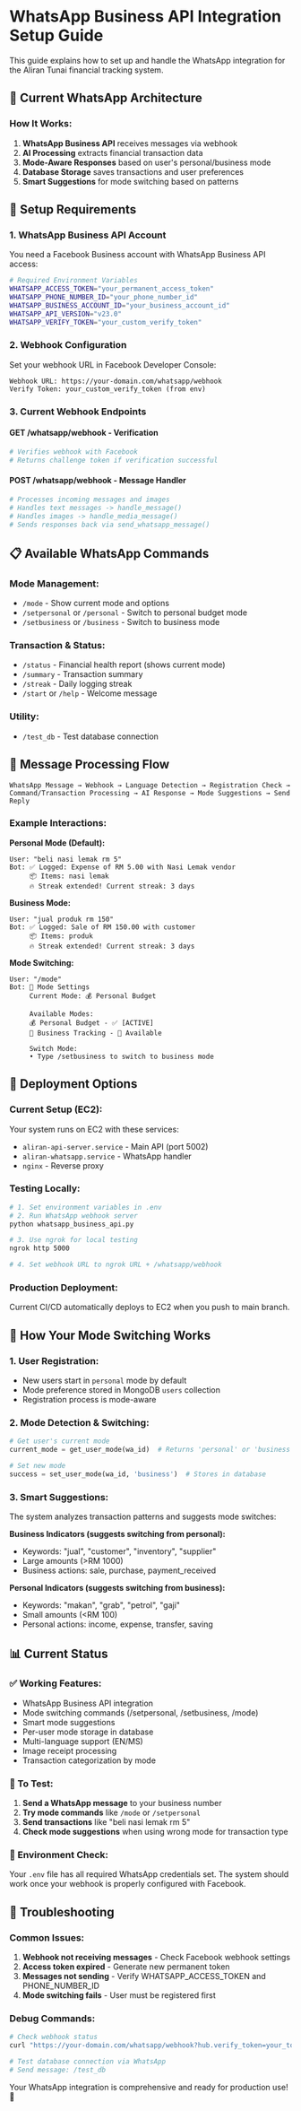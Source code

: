 # WhatsApp Business API Integration Setup Guide

This guide explains how to set up and handle the WhatsApp integration for the Aliran Tunai financial tracking system.

## 📱 Current WhatsApp Architecture

### **How It Works:**
1. **WhatsApp Business API** receives messages via webhook
2. **AI Processing** extracts financial transaction data
3. **Mode-Aware Responses** based on user's personal/business mode
4. **Database Storage** saves transactions and user preferences
5. **Smart Suggestions** for mode switching based on patterns

## 🔧 Setup Requirements

### **1. WhatsApp Business API Account**
You need a Facebook Business account with WhatsApp Business API access:

```bash
# Required Environment Variables
WHATSAPP_ACCESS_TOKEN="your_permanent_access_token"
WHATSAPP_PHONE_NUMBER_ID="your_phone_number_id" 
WHATSAPP_BUSINESS_ACCOUNT_ID="your_business_account_id"
WHATSAPP_API_VERSION="v23.0"
WHATSAPP_VERIFY_TOKEN="your_custom_verify_token"
```

### **2. Webhook Configuration**
Set your webhook URL in Facebook Developer Console:
```
Webhook URL: https://your-domain.com/whatsapp/webhook
Verify Token: your_custom_verify_token (from env)
```

### **3. Current Webhook Endpoints**

#### **GET /whatsapp/webhook** - Verification
```python
# Verifies webhook with Facebook
# Returns challenge token if verification successful
```

#### **POST /whatsapp/webhook** - Message Handler  
```python
# Processes incoming messages and images
# Handles text messages -> handle_message()
# Handles images -> handle_media_message()
# Sends responses back via send_whatsapp_message()
```

## 📋 Available WhatsApp Commands

### **Mode Management:**
- `/mode` - Show current mode and options
- `/setpersonal` or `/personal` - Switch to personal budget mode
- `/setbusiness` or `/business` - Switch to business mode

### **Transaction & Status:**
- `/status` - Financial health report (shows current mode)
- `/summary` - Transaction summary
- `/streak` - Daily logging streak
- `/start` or `/help` - Welcome message

### **Utility:**
- `/test_db` - Test database connection

## 🤖 Message Processing Flow

```
WhatsApp Message → Webhook → Language Detection → Registration Check → Command/Transaction Processing → AI Response → Mode Suggestions → Send Reply
```

### **Example Interactions:**

**Personal Mode (Default):**
```
User: "beli nasi lemak rm 5"
Bot: ✅ Logged: Expense of RM 5.00 with Nasi Lemak vendor
     📦 Items: nasi lemak
     🔥 Streak extended! Current streak: 3 days
```

**Business Mode:**
```
User: "jual produk rm 150"
Bot: ✅ Logged: Sale of RM 150.00 with customer
     📦 Items: produk  
     🔥 Streak extended! Current streak: 3 days
```

**Mode Switching:**
```
User: "/mode"
Bot: 🔧 Mode Settings
     Current Mode: 💰 Personal Budget
     
     Available Modes:
     💰 Personal Budget - ✅ [ACTIVE]
     🏢 Business Tracking - 🔄 Available
     
     Switch Mode:
     • Type /setbusiness to switch to business mode
```

## 🚀 Deployment Options

### **Current Setup (EC2):**
Your system runs on EC2 with these services:
- `aliran-api-server.service` - Main API (port 5002)
- `aliran-whatsapp.service` - WhatsApp handler
- `nginx` - Reverse proxy

### **Testing Locally:**
```bash
# 1. Set environment variables in .env
# 2. Run WhatsApp webhook server
python whatsapp_business_api.py

# 3. Use ngrok for local testing
ngrok http 5000

# 4. Set webhook URL to ngrok URL + /whatsapp/webhook
```

### **Production Deployment:**
Current CI/CD automatically deploys to EC2 when you push to main branch.

## 🔄 How Your Mode Switching Works

### **1. User Registration:**
- New users start in `personal` mode by default
- Mode preference stored in MongoDB `users` collection
- Registration process is mode-aware

### **2. Mode Detection & Switching:**
```python
# Get user's current mode
current_mode = get_user_mode(wa_id)  # Returns 'personal' or 'business'

# Set new mode  
success = set_user_mode(wa_id, 'business')  # Stores in database
```

### **3. Smart Suggestions:**
The system analyzes transaction patterns and suggests mode switches:

**Business Indicators (suggests switching from personal):**
- Keywords: "jual", "customer", "inventory", "supplier"
- Large amounts (>RM 1000)
- Business actions: sale, purchase, payment_received

**Personal Indicators (suggests switching from business):**
- Keywords: "makan", "grab", "petrol", "gaji"
- Small amounts (<RM 100)  
- Personal actions: income, expense, transfer, saving

## 📊 Current Status

### **✅ Working Features:**
- WhatsApp Business API integration
- Mode switching commands (/setpersonal, /setbusiness, /mode)
- Smart mode suggestions
- Per-user mode storage in database
- Multi-language support (EN/MS)
- Image receipt processing
- Transaction categorization by mode

### **🔧 To Test:**
1. **Send a WhatsApp message** to your business number
2. **Try mode commands** like `/mode` or `/setpersonal`
3. **Send transactions** like "beli nasi lemak rm 5"
4. **Check mode suggestions** when using wrong mode for transaction type

### **📝 Environment Check:**
Your `.env` file has all required WhatsApp credentials set. The system should work once your webhook is properly configured with Facebook.

## 🐛 Troubleshooting

### **Common Issues:**
1. **Webhook not receiving messages** - Check Facebook webhook settings
2. **Access token expired** - Generate new permanent token
3. **Messages not sending** - Verify WHATSAPP_ACCESS_TOKEN and PHONE_NUMBER_ID
4. **Mode switching fails** - User must be registered first

### **Debug Commands:**
```bash
# Check webhook status
curl "https://your-domain.com/whatsapp/webhook?hub.verify_token=your_token&hub.challenge=test&hub.mode=subscribe"

# Test database connection via WhatsApp
# Send message: /test_db
```

Your WhatsApp integration is comprehensive and ready for production use! 🚀